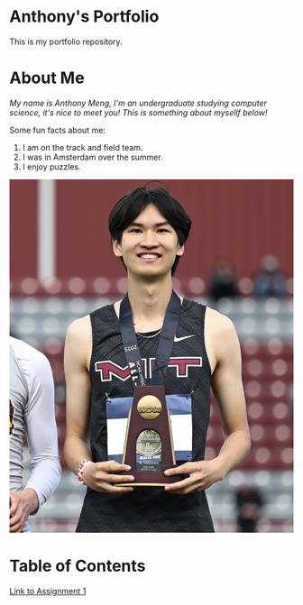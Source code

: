 # Anthony's Portfolio
This is my portfolio repository.

# About Me
*My name is Anthony Meng, I'm an undergraduate studying computer science, it's nice to meet you!
This is something about mysellf below!*

Some fun facts about me:
1. I am on the track and field team.
2. I was in Amsterdam over the summer.
3. I enjoy puzzles.

![picture of me](assets/IMG_4510.jpg)

# Table of Contents
[Link to Assignment 1](assignments/assignment1.md)
